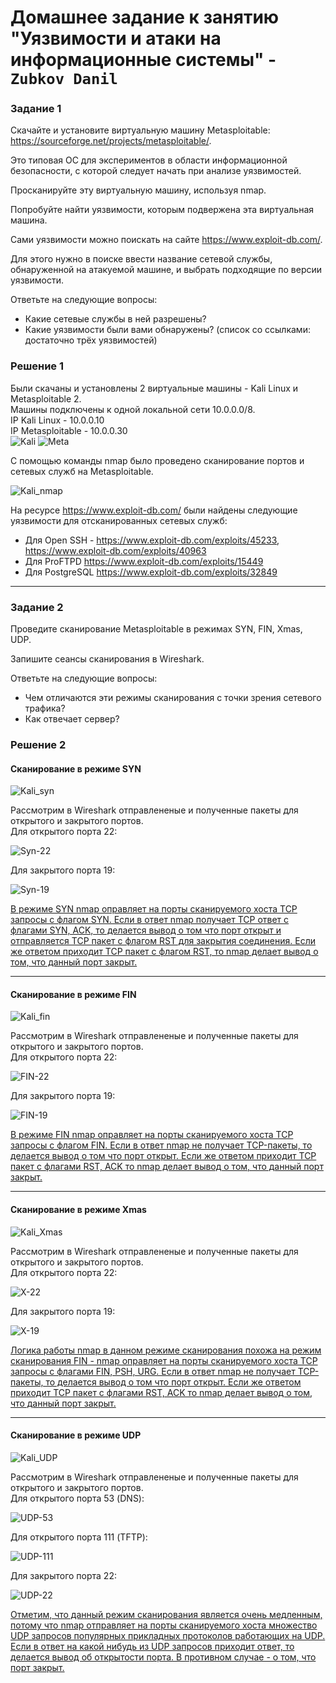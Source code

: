 # Домашнее задание к занятию "Уязвимости и атаки на информационные системы" - `Zubkov Danil`

### Задание 1

Скачайте и установите виртуальную машину Metasploitable: https://sourceforge.net/projects/metasploitable/.

Это типовая ОС для экспериментов в области информационной безопасности, с которой следует начать при анализе уязвимостей.

Просканируйте эту виртуальную машину, используя nmap.

Попробуйте найти уязвимости, которым подвержена эта виртуальная машина.

Сами уязвимости можно поискать на сайте https://www.exploit-db.com/.

Для этого нужно в поиске ввести название сетевой службы, обнаруженной на атакуемой машине, и выбрать подходящие по версии уязвимости.

Ответьте на следующие вопросы:

- Какие сетевые службы в ней разрешены?
- Какие уязвимости были вами обнаружены? (список со ссылками: достаточно трёх уязвимостей)

### Решение 1
Были скачаны и установлены 2 виртуальные машины - Kali Linux и Metasploitable 2.<br>
Машины подключены к одной локальной сети 10.0.0.0/8.<br>
IP Kali Linux - 10.0.0.10<br>
IP Metasploitable - 10.0.0.30<br>
![Kali](https://github.com/DoctorZub/netology_homeworks/blob/main/img/kali_ip.png)
![Meta](https://github.com/DoctorZub/netology_homeworks/blob/main/img/meta_ip.png)

С помощью команды nmap было проведено сканирование портов и сетевых служб на Metasploitable.

![Kali_nmap](https://github.com/DoctorZub/netology_homeworks/blob/main/img/kali_nmap.png)

На ресурсе https://www.exploit-db.com/ были найдены следующие уязвимости для отсканированных сетевых служб:
- Для Open SSH - https://www.exploit-db.com/exploits/45233, https://www.exploit-db.com/exploits/40963
- Для ProFTPD https://www.exploit-db.com/exploits/15449
- Для PostgreSQL https://www.exploit-db.com/exploits/32849

---

### Задание 2

Проведите сканирование Metasploitable в режимах SYN, FIN, Xmas, UDP.

Запишите сеансы сканирования в Wireshark.

Ответьте на следующие вопросы:

- Чем отличаются эти режимы сканирования с точки зрения сетевого трафика?
- Как отвечает сервер?

### Решение 2

#### **Сканирование в режиме SYN**

![Kali_syn](https://github.com/DoctorZub/netology_homeworks/blob/main/img/kali_syn.png)

Рассмотрим в Wireshark отправлененые и полученные пакеты для открытого и закрытого портов.<br>
Для открытого порта 22:

![Syn-22](https://github.com/DoctorZub/netology_homeworks/blob/main/img/syn_22.png)

Для закрытого порта 19:

![Syn-19](https://github.com/DoctorZub/netology_homeworks/blob/main/img/syn_19.png)

<ins>В режиме SYN nmap оправляет на порты сканируемого хоста TCP запросы с флагом SYN. Если в ответ nmap получает TCP ответ с флагами SYN, ACK, то делается вывод о том что порт открыт и отправляется TCP пакет с флагом RST для закрытия соединения. Если же ответом приходит TCP пакет с флагом RST, то nmap делает вывод о том, что данный порт закрыт.</ins>

---

#### **Сканирование в режиме FIN**

![Kali_fin](https://github.com/DoctorZub/netology_homeworks/blob/main/img/kali_fin.png)

Рассмотрим в Wireshark отправлененые и полученные пакеты для открытого и закрытого портов.<br>
Для открытого порта 22:

![FIN-22](https://github.com/DoctorZub/netology_homeworks/blob/main/img/fin_22.png)

Для закрытого порта 19:

![FIN-19](https://github.com/DoctorZub/netology_homeworks/blob/main/img/fin_19.png)

<ins>В режиме FIN nmap оправляет на порты сканируемого хоста TCP запросы с флагом FIN. Если в ответ nmap не получает TCP-пакеты, то делается вывод о том что порт открыт. Если же ответом приходит TCP пакет с флагами RST, ACK то nmap делает вывод о том, что данный порт закрыт.</ins>

---

#### **Сканирование в режиме Xmas**

![Kali_Xmas](https://github.com/DoctorZub/netology_homeworks/blob/main/img/kali_X.png)

Рассмотрим в Wireshark отправлененые и полученные пакеты для открытого и закрытого портов.<br>
Для открытого порта 22:

![X-22](https://github.com/DoctorZub/netology_homeworks/blob/main/img/X_22.png)

Для закрытого порта 19:

![X-19](https://github.com/DoctorZub/netology_homeworks/blob/main/img/X_19.png)

<ins> Логика работы nmap в данном режиме сканирования похожа на режим сканирования FIN - nmap оправляет на порты сканируемого хоста TCP запросы с флагами FIN, PSH, URG. Если в ответ nmap не получает TCP-пакеты, то делается вывод о том что порт открыт. Если же ответом приходит TCP пакет с флагами RST, ACK то nmap делает вывод о том, что данный порт закрыт.</ins>

---

#### **Сканирование в режиме UDP**

![Kali_UDP](https://github.com/DoctorZub/netology_homeworks/blob/main/img/kali_UDP.png)

Рассмотрим в Wireshark отправлененые и полученные пакеты для открытого и закрытого портов.<br>
Для открытого порта 53 (DNS):

![UDP-53](https://github.com/DoctorZub/netology_homeworks/blob/main/img/udp_53.png)

Для открытого порта 111 (TFTP):

![UDP-111](https://github.com/DoctorZub/netology_homeworks/blob/main/img/udp_111.png)

Для закрытого порта 22:

![UDP-22](https://github.com/DoctorZub/netology_homeworks/blob/main/img/udp_22.png)

<ins> Отметим, что данный режим сканирования является очень медленным, потому что nmap отправляет на порты сканируемого хоста множество UDP запросов популярных прикладных протоколов работающих на UDP. Если в ответ на какой нибудь из UDP запросов приходит ответ, то делается вывод об открытости порта. В противном случае - о том, что порт закрыт.</ins>

